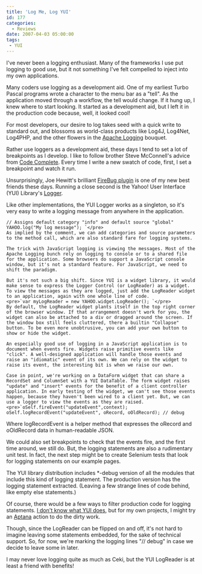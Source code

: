 ```yaml
---
title: 'Log Me, Log YUI'
id: 177
categories:
  - Reviews
date: 2007-04-03 05:00:00
tags:
 - YUI
---
```


I've never been a logging enthusiast. Many of the frameworks I use put logging to good use, but it not something I've felt compelled to inject into my own applications.

Many coders use logging as a development aid. One of my earliest Turbo Pascal programs wrote a character to the menu bar as a "tell". As the application moved through a workflow, the tell would change. If it hung up, I knew where to start looking. It started as a development aid, but I left it in the production code because, well, it looked cool!

For most developers, our desire to log takes seed with a quick write to standard out, and blossoms as world-class products like Log4J, Log4Net, Log4PHP, and the other flowers in the [Apache Logging](http://logging.apache.org/) bouquet.

Rather use loggers as a development aid, these days I tend to set a lot of breakpoints as I develop. I like to follow brother Steve McConnell's advice from [Code Complete](http://www.amazon.com/exec/obidos/tg/detail/-/0735619670/husteddotcom-20). Every time I write a new swatch of code, first, I set a breakpoint and watch it run.

Unsurprisingly, Joe Hewitt's brilliant [FireBug plugin](https://addons.mozilla.org/en-US/firefox/addon/1843) is one of my new best friends these days. Running a close second is the Yahoo! User Interface (YUI) Library's [Logger](http://developer.yahoo.com/yui/logger/).

Like other implementations, the YUI Logger works as a singleton, so it's very easy to write a logging message from anywhere in the application.

    // Assigns default category "info" and default source "global"
    YAHOO.log("My log message"); `</pre>
    As implied by the comment, we can add categories and source parameters to the method call, which are also standard fare for logging systems.

    The trick with JavaScript logging is viewing the messages. Most of the Apache Logging bunch rely on logging to console or to a shared file for the application. Some browsers do support a JavaScript console window, but it's not a standard feature. For JavaScript, we need to shift the paradigm.

    But it's not such a big shift. Since YUI is a widget library, it would make sense to express the Logger Control (or LogReader) as a widget. To view the messages as they are logged, just add the LogReader widget to an application, again with one whole line of code.
    <pre>`var myLogReader = new YAHOO.widget.LogReader(); `</pre>
    By default, the LogReader widget plants itself in the top right corner of the browser window. If that arrangement doesn't work for you, the widget can also be attached to a div or dragged around the screen. If the window box still feels cluttered, there a builtin "Collapse" button. To be even more unobtrusive, you can add your own button to show or hide the widget.

    An especially good use of logging in a JavaScript application is to document when events fire. Widgets raise primitive events like "click". A well-designed application will handle those events and raise an "idiomatic" event of its own. We can rely on the widget to raise its event, the interesting bit is when we raise our own.

    Case in point, we're working on a DataForm widget that can share a RecordSet and ColumnSet with a YUI DataTable. The form widget raises "update" and "insert" events for the benefit of a client controller application. In early testing of the widget, we can't see those events happen, because they haven't been wired to a client yet. But, we can use a logger to view the events as they are raised.
    <pre>`oSelf.fireEvent("updateEvent",context);
    oSelf.logRecordEvent("updateEvent", oRecord, oOldRecord); // debug

Where logRecordEvent is a helper method that expresses the oRecord and oOldRecord data in human-readable JSON.

We could also set breakpoints to check that the events fire, and the first time around, we still do. But, the logging statements are also a rudimentary unit test. In fact, the next step might be to create Selenium tests that look for logging statements on our example pages.

The YUI library distribution includes *-debug version of all the modules that include this kind of logging statement. The production version has the logging statement extracted. (Leaving a few strange lines of code behind, like empty else statements.)

Of course, there would be a few ways to filter production code for logging statements. [I don't know what YUI does](http://tech.groups.yahoo.com/group/ydn-javascript/message/11598), but for my own projects, I might try an [Aptana](http://jroller.com/page/TedHusted?entry=aptana) action to do the dirty work.

Though, since the LogReader can be flipped on and off, it's not hard to imagine leaving some statements embedded, for the sake of technical support. So, for now, we're marking the logging lines "// debug" in case we decide to leave some in later.

I may never love logging quite as much as Ceki, but the YUI LogReader is at least a friend with benefits!